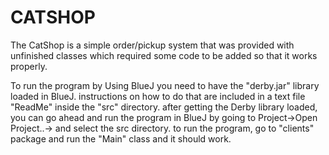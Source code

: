 # CATSHOP

The CatShop is a simple order/pickup system that was provided with unfinished classes which required some code to be added so that it works properly.

To run the program by Using BlueJ you need to have the "derby.jar" library loaded in BlueJ. instructions on how to do that are included in a text file "ReadMe" inside the "src" directory. 
after getting the Derby library loaded, you can go ahead and run the program in BlueJ by going to Project->Open Project..-> and select the src directory.
to run the program, go to "clients" package and run the "Main" class and it should work.
